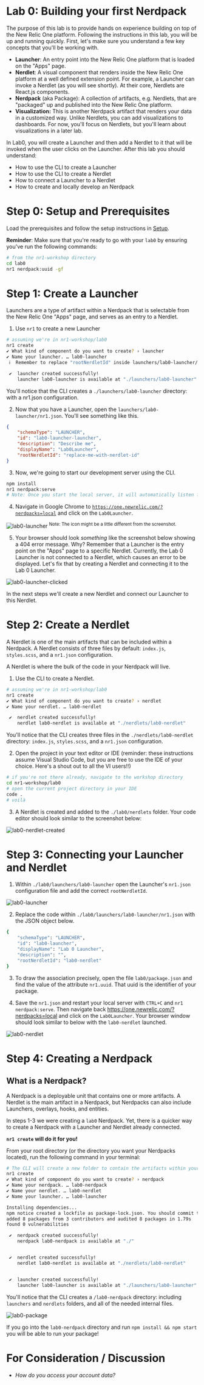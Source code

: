 Lab 0: Building your first Nerdpack
===================================

The purpose of this lab is to provide hands on experience building on top of the New Relic One platform. Following the instructions in this lab, you will be up and running quickly. First, let's make sure you understand a few key concepts that you'll be working with.
* **Launcher**: An entry point into the New Relic One platform that is loaded on the "Apps" page.
* **Nerdlet**: A visual component that renders inside the New Relic One platform at a well defined extension point. For example, a Launcher can invoke a Nerdlet (as you will see shortly). At their core, Nerdlets are React.js components.
* **Nerdpack** (aka Package): A collection of artifacts, e.g. Nerdlets, that are "packaged" up and published into the New Relic One platform.
* **Visualization:** This is another Nerdpack artifact that renders your data in a customized way. Unlike Nerdlets, you can add visualizations to dashboards. For now, you'll focus on Nerdlets, but you'll learn about visualizations in a later lab.

In Lab0, you will create a Launcher and then add a Nerdlet to it that will be invoked when the user clicks on the Launcher. After this lab you should understand:

* How to use the CLI to create a Launcher
* How to use the CLI to create a Nerdlet
* How to connect a Launcher to a Nerdlet
* How to create and locally develop an Nerdpack

# Step 0: Setup and Prerequisites

Load the prerequisites and follow the setup instructions in [Setup](../SETUP.md).

**Reminder**: Make sure that you're ready to go with your `lab0` by ensuring you've run the following commands:

```bash
# from the nr1-workshop directory
cd lab0
nr1 nerdpack:uuid -gf
```

# Step 1: Create a Launcher

Launchers are a type of artifact within a Nerdpack that is selectable from the New Relic One "Apps" page, and serves as an entry to a Nerdlet.

1. Use `nr1` to create a new Launcher

```bash
# assuming we're in nr1-workshop/lab0
nr1 create
✔ What kind of component do you want to create? › launcher
✔ Name your launcher. … lab0-launcher
 ℹ  Remember to replace "rootNerdletId" inside launchers/lab0-launcher/nr1.json

 ✔  launcher created successfully!
    launcher lab0-launcher is available at "./launchers/lab0-launcher"
```

You'll notice that the CLI creates a `./launchers/lab0-launcher` directory: with a nr1.json configuration.

2. Now that you have a Launcher, open the `launchers/lab0-launcher/nr1.json`. You'll see something like this.

```json
{
    "schemaType": "LAUNCHER",
    "id": "lab0-launcher-launcher",
    "description": "Describe me",
    "displayName": "Lab0Launcher",
    "rootNerdletId": "replace-me-with-nerdlet-id"
}

```

3. Now, we're going to start our development server using the CLI.

```bash
npm install
nr1 nerdpack:serve
# Note: Once you start the local server, it will automatically listen for changes in the file system. To issue commands while the local server is running, simply open a new terminal and change to the lab0 directory.
```

4. Navigate in Google Chrome to [`https://one.newrelic.com/?nerdpacks=local`](https://one.newrelic.com/?nerdpacks=local) and click on the `Lab0Launcher`.

![lab0-launcher](../screenshots/lab0_screen01.png) <sup>Note: The icon might be a little different from the screenshot.</sup>

5. Your browser should look _something_ like the screenshot below showing a 404 error message. Why? Remember that a Launcher is the entry point on the "Apps" page to a specific Nerdlet. Currently, the Lab 0 Launcher is not connected to a Nerdlet, which causes an error to be displayed. Let's fix that by creating a Nerdlet and connecting it to the Lab 0 Launcher.

![lab0-launcher-clicked](../screenshots/lab0_screen02.png)

In the next steps we'll create a new Nerdlet and connect our Launcher to this Nerdlet.

# Step 2: Create a Nerdlet

A Nerdlet is one of the main artifacts that can be included within a Nerdpack. A Nerdlet consists of three files by default: `index.js`, `styles.scss`, and a `nr1.json` configuration.

A Nerdlet is where the bulk of the code in your Nerdpack will live.

1. Use the CLI to create a Nerdlet.

```bash
# assuming we're in nr1-workshop/lab0
nr1 create
✔ What kind of component do you want to create? › nerdlet
✔ Name your nerdlet. … lab0-nerdlet

 ✔  nerdlet created successfully!
    nerdlet lab0-nerdlet is available at "./nerdlets/lab0-nerdlet"
```

You'll notice that the CLI creates three files in the `./nerdlets/lab0-nerdlet` directory: `index.js`, `styles.scss`, and a `nr1.json` configuration.

2. Open the project in your text editor or IDE (reminder: these instructions assume Visual Studio Code, but you are free to use the IDE of your choice. Here's a shout out to all the VI users!!)

```bash
# if you're not there already, navigate to the workshop directory
cd nr1-workshop/lab0
# open the current project directory in your IDE
code .
# voilà
```

3. A Nerdlet is created and added to the `./lab0/nerdlets` folder. Your code editor should look similar to the screenshot below:

![lab0-nerdlet-created](../screenshots/lab0_screen03.png)


# Step 3: Connecting your Launcher and Nerdlet

1. Within `./lab0/launchers/lab0-launcher` open the Launcher's `nr1.json` configuration file and add the correct `rootNerdletId`.

![lab0-launcher](../screenshots/lab0_screen04.png)

2. Replace the code within `./lab0/launchers/lab0-launcher/nr1.json` with the JSON object below.

```bash
{
    "schemaType": "LAUNCHER",
    "id": "lab0-launcher",
    "displayName": "Lab 0 Launcher",
    "description": "",
    "rootNerdletId": "lab0-nerdlet"
}
```

3. To draw the association precisely, open the file `lab0/package.json` and find the value of the attribute `nr1.uuid`. That uuid is the identifier of your package.

4. Save the `nr1.json` and restart your local server with `CTRL+C` and `nr1 nerdpack:serve`. Then navigate back https://one.newrelic.com/?nerdpacks=local and click on the `Lab0Launcher`. Your browser window should look similar to below with the `lab0-nerdlet` launched.

![lab0-nerdlet](../screenshots/lab0_screen05.png)

# Step 4: Creating a Nerdpack

## What is a Nerdpack?

A Nerdpack is a deployable unit that contains one or more artifacts. A Nerdlet is the main artifact in a Nerdpack, but Nerdpacks can also include Launchers, overlays, hooks, and entities.

In steps 1-3 we were creating a `lab0` Nerdpack. Yet, there is a quicker way to create a Nerdpack with a Launcher and Nerdlet already connected.

**`nr1 create` will do it for you!**

From your root directory (or the directory you want your Nerdpacks located), run the following command in your terminal:

```bash
# The CLI will create a new folder to contain the artifacts within your Nerdpack
nr1 create
✔ What kind of component do you want to create? › nerdpack
✔ Name your nerdpack. … lab0-nerdpack
✔ Name your nerdlet. … lab0-nerdlet
✔ Name your launcher. … lab0-launcher

Installing dependencies...
npm notice created a lockfile as package-lock.json. You should commit this file.
added 8 packages from 3 contributors and audited 8 packages in 1.79s
found 0 vulnerabilities

 ✔  nerdpack created successfully!
    nerdpack lab0-nerdpack is available at "./"


 ✔  nerdlet created successfully!
    nerdlet lab0-nerdlet is available at "./nerdlets/lab0-nerdlet"


 ✔  launcher created successfully!
    launcher lab0-launcher is available at "./launchers/lab0-launcher"
```

You'll notice that the CLI creates a `/lab0-nerdpack` directory: including `launchers` and `nerdlets` folders, and all of the needed internal files.

![lab0-package](../screenshots/lab0_screen06.png)

If you go into the `lab0-nerdpack` directory and run `npm install && npm start` you will be able to run your package!

# For Consideration / Discussion

- _How do you access your account data?_
